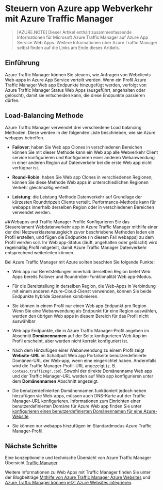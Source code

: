 <properties
    pageTitle="Steuern von Azure app Webverkehr mit Azure Traffic Manager"
    description="Dieser Artikel enthält zusammenfassende Informationen für Azure Traffic Manager auf Azure webapps."
    services="app-service\web"
    documentationCenter=""
    authors="cephalin"
    writer="cephalin"
    manager="wpickett"
    editor="mollybos"/>

<tags
    ms.service="app-service-web"
    ms.workload="web"
    ms.tgt_pltfrm="na"
    ms.devlang="na"
    ms.topic="article"
    ms.date="02/25/2016"
    ms.author="cephalin"/>

# <a name="controlling-azure-web-app-traffic-with-azure-traffic-manager"></a>Steuern von Azure app Webverkehr mit Azure Traffic Manager

> [AZURE.NOTE] Dieser Artikel enthält zusammenfassende Informationen für Microsoft Azure Traffic Manager auf Azure App Service Web Apps. Weitere Informationen über Azure Traffic Manager selbst finden auf die Links am Ende dieses Artikels.

## <a name="introduction"></a>Einführung
Azure Traffic Manager können Sie steuern, wie Anfragen von Webclients Web-apps in Azure App Service verteilt werden. Wenn ein Profil Azure Traffic Manager Web app Endpunkte hinzugefügt werden, verfolgt von Azure Traffic Manager Status Web Apps (ausgeführt, angehalten oder gelöscht), damit sie entscheiden kann, die diese Endpunkte passieren dürfen.

## <a name="load-balancing-methods"></a>Load-Balancing Methode
Azure Traffic Manager verwendet drei verschiedene Load balancing Methoden. Diese werden in der folgenden Liste beschrieben, wie sie Azure webapps betreffen.

* **Failover**: haben Sie Web app Clones in verschiedenen Bereichen können Sie mit dieser Methode kann ein Web app alle Webverkehr Client service konfigurieren und Konfigurieren einer anderen Webanwendung in einer anderen Region auf Datenverkehr bei die erste Web app nicht verfügbar ist.

* **Round-Robin**: haben Sie Web app Clones in verschiedenen Regionen, können Sie diese Methode Web apps in unterschiedlichen Regionen Verkehr gleichmäßig verteilt.

* **Leistung**: die Leistung Methode Datenverkehr auf Grundlage der kürzesten Roundtripzeit Clients verteilt. Performance-Methode kann für webapps innerhalb derselben Region oder in verschiedenen Bereichen verwendet werden.

##<a name="web-apps-and-traffic-manager-profiles"></a>Webapps und Traffic Manager Profile
Konfigurieren Sie das Steuerelement Webdatenverkehr app in Azure Traffic Manager mithilfe einer der drei Netzwerklastenausgleich zuvor beschriebene Methoden laden ein Profil erstellen, und fügen die Endpunkte (in diesem Fall webapps) zu dem Profil werden soll. Ihr Web app-Status (läuft, angehalten oder gelöscht) wird regelmäßig Profil mitgeteilt, damit Azure Traffic Manager Datenverkehr entsprechend weiterleiten können.

Bei Azure Traffic Manager mit Azure sollten beachten Sie folgende Punkte:

* Web app nur Bereitstellungen innerhalb derselben Region bietet Web Apps bereits Failover und Roundrobin-Funktionalität Web app-Modus.

* Für die Bereitstellung in derselben Region, die Web-Apps in Verbindung mit einem anderen Azure-Cloud-Dienst verwenden, können Sie beide Endpunkte hybride Szenarien kombinieren.

* Sie können in einem Profil nur einen Web app Endpunkt pro Region. Wenn Sie eine Webanwendung als Endpunkt für eine Region auswählen, werden den übrigen Web apps in diesem Bereich für das Profil nicht auswählbar

* Web app Endpunkte, die in Azure Traffic Manager-Profil angeben im Abschnitt **Domänennamen** auf der Seite konfigurieren Web App im Profil erscheint, aber werden nicht korrekt konfiguriert ist.

* Nach dem Hinzufügen einer Webanwendung zu einem Profil zeigt **Website-URL** im Schaltpult Web app Portalseite benutzerdefinierte Domänen-URL der Web-app, wenn eine eingerichtet haben. Andernfalls wird die Traffic Manager-Profil-URL angezeigt (z. B. `contoso.trafficmgr.com`). Sowohl der direkte Domänenname Web app und der Traffic Manager-URL werden auf Web app konfigurieren unter dem **Domänennamen** Abschnitt angezeigt.

* Die benutzerdefinierten Domänennamen funktioniert jedoch neben hinzufügen sie Web-apps, müssen auch DNS-Karte auf der Traffic Manager-URL konfigurieren. Informationen zum Einrichten einer benutzerdefinierten Domäne für Azure Web app finden Sie unter [konfigurieren einen benutzerdefinierten Domänennamen für eine Azure-Website](web-sites-custom-domain-name.md).

* Sie können nur webapps hinzufügen im Standardmodus Azure Traffic Manager-Profil.

## <a name="next-steps"></a>Nächste Schritte

Eine konzeptionelle und technische Übersicht von Azure Traffic Manager Übersicht [Traffic Manager](../traffic-manager/traffic-manager-overview.md).

Weitere Informationen zu Web Apps mit Traffic Manager finden Sie unter der Blogbeiträge [Mithilfe von Azure Traffic Manager Azure Websites](http://blogs.msdn.com/b/waws/archive/2014/03/18/using-windows-azure-traffic-manager-with-waws.aspx) und [Azure Traffic Manager können jetzt Azure Websites integrieren](https://azure.microsoft.com/blog/2014/03/27/azure-traffic-manager-can-now-integrate-with-azure-web-sites/).
